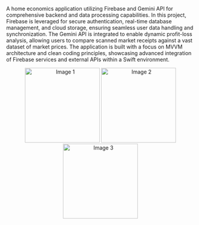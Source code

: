 A home economics application utilizing Firebase and Gemini API for comprehensive backend and data processing capabilities. In this project, Firebase is leveraged for secure authentication, real-time database management, and cloud storage, ensuring seamless user data handling and synchronization. The Gemini API is integrated to enable dynamic profit-loss analysis, allowing users to compare scanned market receipts against a vast dataset of market prices. The application is built with a focus on MVVM architecture and clean coding principles, showcasing advanced integration of Firebase services and external APIs within a Swift environment.

<p align="center">
  <img src="https://github.com/user-attachments/assets/01eda218-d694-4c32-bff1-c7dcfe2dd6b7" alt="Image 1" width="200"/>
  <img src="https://github.com/user-attachments/assets/e561e9ed-3eaf-4055-bce4-3f62f9ef273f" alt="Image 2" width="200"/>
  <img src="https://github.com/user-attachments/assets/60abac56-0528-48b8-86d9-c3153fb4ca02" alt="Image 3" width="200"/>
</p>
